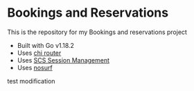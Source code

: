 # Bookings and Reservations
This is the repository for my Bookings and reservations project

- Built with Go v1.18.2
- Uses [chi router](https://github.com/go-chi/chi)
- Uses [SCS Session Management](https://github.com/alexedwards/scs)
- Uses [nosurf](https://github.com/justinas/nosurf)

test modification